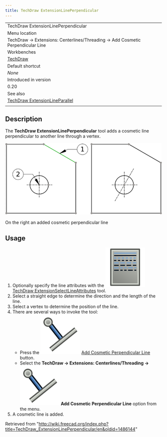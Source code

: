 ```yaml
---
title: TechDraw ExtensionLinePerpendicular
---
```


|                                                                                                    |
| -------------------------------------------------------------------------------------------------- |
| TechDraw ExtensionLinePerpendicular                                                                |
| Menu location                                                                                      |
| TechDraw → Extensions: Centerlines/Threading → Add Cosmetic Perpendicular Line                     |
| Workbenches                                                                                        |
| [TechDraw](/TechDraw_Workbench "TechDraw Workbench")                                               |
| Default shortcut                                                                                   |
| _None_                                                                                             |
| Introduced in version                                                                              |
| 0.20                                                                                               |
| See also                                                                                           |
| [TechDraw ExtensionLineParallel](/TechDraw_ExtensionLineParallel "TechDraw ExtensionLineParallel") |
|                                                                                                    |

## Description

The **TechDraw ExtensionLinePerpendicular** tool adds a cosmetic line perpendicular to another line through a vertex.

![](/src/assets/images/TechDraw_ExtensionLinePerpendicularExample.png)

On the right an added cosmetic perpendicular line

## Usage

1. Optionally specify the line attributes with the ![](/src/assets/images/TechDraw_ExtensionSelectLineAttributes.svg) [TechDraw ExtensionSelectLineAttributes](/TechDraw_ExtensionSelectLineAttributes "TechDraw ExtensionSelectLineAttributes") tool.
2. Select a straight edge to determine the direction and the length of the line.
3. Select a vertex to determine the position of the line.
4. There are several ways to invoke the tool:
   - Press the ![](/src/assets/images/TechDraw_ExtensionLinePerpendicular.svg) [Add Cosmetic Perpendicular Line](/TechDraw_ExtensionLinePerpendicular "TechDraw ExtensionLinePerpendicular") button.
   - Select the **TechDraw → Extensions: Centerlines/Threading → ![](/src/assets/images/TechDraw_ExtensionLinePerpendicular.svg) Add Cosmetic Perpendicular Line** option from the menu.
5. A cosmetic line is added.

Retrieved from "<http://wiki.freecad.org/index.php?title=TechDraw_ExtensionLinePerpendicular/en&oldid=1486144>"
